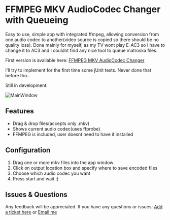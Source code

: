 # FFMPEG MKV AudioCodec Changer with Queueing


Easy to use, simple app with integrated ffmpeg, allowing conversion from one audio codec to another(video source is copied so there should be no quality loss). Done mainly for myself, as my TV wont play E-AC3 so I have to change it to AC3 and I couldnt find any nice tool to queue matroska files.

First version is available here: [FFMPEG MKV AudioCodec Changer](https://github.com/kasprzakdanielt/FFMPEG-MKV-AudioCodec-Changer/releases)

I'll try to implement for the first time some jUnit tests. Never done that before tho...

Still in development.

![MainWindow](https://i.imgur.com/xMzaWYO.png)

## Features

* Drag & drop files(accepts only .mkv)
* Shows current audio codec(uses ffprobe)
* FFMPEG is included, user doesnt need to have it installed

## Configuration

1. Drag one or more mkv files into the app window
2. Click on output location box and specify where to save encoded files
3. Choose which audio codec you want
4. Press start and wait :)

## Issues & Questions
Any feedback will be appreciated.
If you have any questions or issues:
[Add a ticket here](https://github.com/kasprzakdanielt/FFMPEG-MKV-AudioCodec-Changer/issues)
or 
[Email me](mailto:kasprzak.daniel.kontakt@gmail.com)
